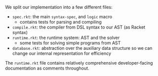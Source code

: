 We split our implementation into a few different files:

- `spec.rkt`: the main `syntax-spec`, and `logic` macro
  - contains tests for parsing and compiling
- `compile.rkt`: the compiler from DSL syntax to our AST
  (as Racket syntax)
- `runtime.rkt`: the runtime system: AST and the solver
  - some tests for solving simple programs from AST
- `database.rkt`: abstraction over the auxiliary data structure
  so we can change our internal representation for efficiency

The `runtime.rkt` file contains relatively comprehensive
developer-facing documentation as comments throughout.
